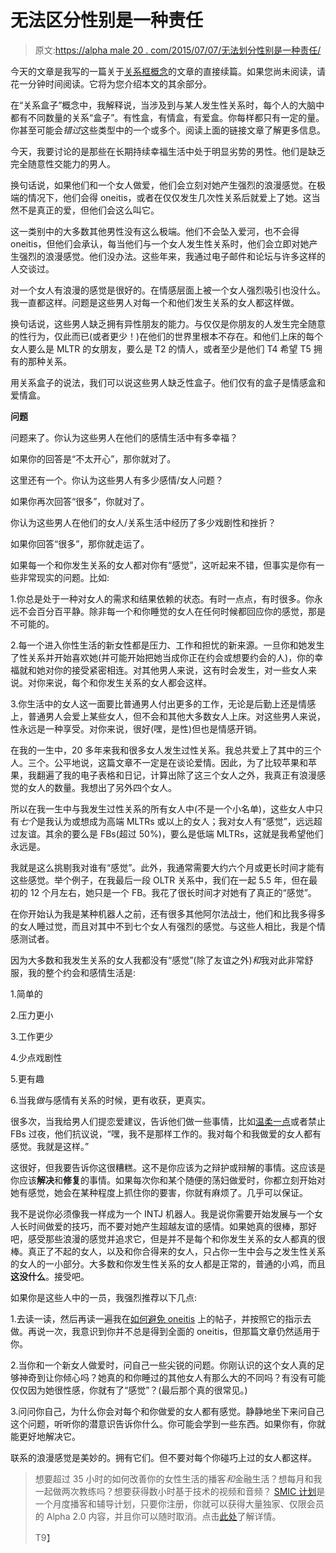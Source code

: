 # 无法区分性别是一种责任

> 原文:[https://alpha male 20 . com/2015/07/07/无法划分性别是一种责任/](https://alphamale20.com/2015/07/07/being-unable-to-compartmentalize-sex-is-a-liability/)

今天的文章是我写的一篇关于[关系框概念](https://blackdragonblog.com/2014/02/06/the-relationship-boxes-concept/)的文章的直接续篇。如果您尚未阅读，请花一分钟时间阅读。它将为您介绍本文的其余部分。

在“关系盒子”概念中，我解释说，当涉及到与某人发生性关系时，每个人的大脑中都有不同数量的关系“盒子”。有性盒，有情盒，有爱盒。你每样都只有一定的量。你甚至可能会*错过*这些类型中的一个或多个。阅读上面的链接文章了解更多信息。

今天，我要讨论的是那些在长期持续幸福生活中处于明显劣势的男性。他们是缺乏完全随意性交能力的男人。

换句话说，如果他们和一个女人做爱，他们会立刻对她产生强烈的浪漫感觉。在极端的情况下，他们会得 oneitis，或者在仅仅发生几次性关系后就爱上了她。这当然不是真正的爱，但他们会这么叫它。

这一类别中的大多数其他男性没有这么极端。他们不会坠入爱河，也不会得 oneitis，但他们会承认，每当他们与一个女人发生性关系时，他们会立即对她产生强烈的浪漫感觉。他们没办法。这些年来，我通过电子邮件和论坛与许多这样的人交谈过。

对一个女人有浪漫的感觉是很好的。在情感层面上被一个女人强烈吸引也没什么。我一直都这样。问题是这些男人对每一个和他们发生关系的女人都这样做。

换句话说，这些男人缺乏拥有异性朋友的能力。与仅仅是你朋友的人发生完全随意的性行为，仅此而已(或者更少！)在他们的世界里根本不存在。和他们上床的每个女人要么是 MLTR 的女朋友，要么是 T2 的情人，或者至少是他们 T4 希望 T5 拥有的那种关系。

用关系盒子的说法，我们可以说这些男人缺乏性盒子。他们仅有的盒子是情感盒和爱情盒。

**问题**

问题来了。你认为这些男人在他们的感情生活中有多幸福？

如果你的回答是“不太开心”，那你就对了。

这里还有一个。你认为这些男人有多少感情/女人问题？

如果你再次回答“很多”，你就对了。

你认为这些男人在他们的女人/关系生活中经历了多少戏剧性和挫折？

如果你回答“很多”，那你就走运了。

如果每一个和你发生关系的女人都对你有“感觉”，这听起来不错，但事实是你有一些非常现实的问题。比如:

1.你总是处于一种对女人的需求和结果依赖的状态。有时一点点，有时很多。你永远不会百分百平静。除非每一个和你睡觉的女人在任何时候都回应你的感觉，那是不可能的。

2.每一个进入你性生活的新女性都是压力、工作和担忧的新来源。一旦你和她发生了性关系并开始喜欢她(并可能开始把她当成你正在约会或想要约会的人)，你的幸福就和她对你的接受紧密相连。对其他男人来说，这有时会发生，对一些女人来说。对你来说，每个和你发生关系的女人都会这样。

3.你生活中的女人这一面要比普通男人付出更多的工作，无论是后勤上还是情感上，普通男人会爱上某些女人，但不会和其他大多数女人上床。对这些男人来说，性永远是一种享受。对你来说，很好(嘿，是性)但也是情感开销。

在我的一生中，20 多年来我和很多女人发生过性关系。我总共爱上了其中的三个人。三个。公平地说，这篇文章不一定是在谈论爱情。因此，为了比较苹果和苹果，我翻遍了我的电子表格和日记，计算出除了这三个女人之外，我真正有浪漫感觉的女人的数量。我想出了另外四个女人。

所以在我一生中与我发生过性关系的所有女人中(不是一个小名单)，这些女人中只有*七个*是我认为或想成为高端 MLTRs 或以上的女人；我对女人有“感觉”，远远超过友谊。其余的要么是 FBs(超过 50%)，要么是低端 MLTRs，这就是我希望他们永远是。

我就是这么挑剔我对谁有“感觉”。此外，我通常需要大约六个月或更长时间才能有这些感觉。举个例子，在我最后一段 OLTR 关系中，我们在一起 5.5 年，但在最初的 12 个月左右，她只是一个 FB。我花了很长时间才对她有了真正的“感觉”。

在你开始认为我是某种机器人之前，还有很多其他阿尔法战士，他们和比我多得多的女人睡过觉，而且对其中不到七个女人有强烈的感觉。与这些人相比，我是个情感测试者。

因为大多数和我发生关系的女人我都没有“感觉”(除了友谊之外)*和*我对此非常舒服，我的整个约会和感情生活是:

1.简单的

2.压力更小

3.工作更少

4.少点戏剧性

5.更有趣

6.当我*做*与感情有关系的时候，更有收获，更真实。

很多次，当我给男人们提恋爱建议，告诉他们做一些事情，比如[温柔一点](https://blackdragonblog.com/glossary/#soft_next)或者禁止 FBs 过夜，他们抗议说，“嘿，我不是那样工作的。我对每个和我做爱的女人都有感觉。我就是这样。”

这很好，但我要告诉你这很糟糕。这不是你应该为之辩护或辩解的事情。这应该是你应该**解决**和**修复**的事情。如果每次你和某个随便的荡妇做爱时，你都立刻开始对她有感觉，她会在某种程度上抓住你的要害，你就有麻烦了。几乎可以保证。

我不是说你必须像我一样成为一个 INTJ 机器人。我是说你需要开始发展与一个女人长时间做爱的技巧，而不要对她产生超越友谊的感情。如果她真的很棒，那好吧，感受那些浪漫的感觉并追求它，但是并不是每个和你发生关系的女人都真的很棒。真正了不起的女人，以及和你合得来的女人，只占你一生中会与之发生性关系的女人的一小部分。大多数和你发生性关系的女人都是正常的，普通的小鸡，而且**这没什么**。接受吧。

如果你是这些人中的一员，我强烈推荐以下几点:

1.去读一读，然后再读一遍我在[如何避免 oneitis](https://blackdragonblog.com/2012/03/11/nine-steps-to-avoid-neediness-and-oneitis/) 上的帖子，并按照它的指示去做。再说一次，我意识到你并不总是得到全面的 oneitis，但那篇文章仍然适用于你。

2.当你和一个新女人做爱时，问自己一些尖锐的问题。你刚认识的这个女人真的足够神奇到让你倾心吗？她真的和你睡过的其他女人有那么大的不同吗？有没有可能仅仅因为她很性感，你就有了“感觉”？(最后那个真的很常见。)

3.问问你自己，为什么你会对每个和你做爱的女人都有感觉。静静地坐下来问自己这个问题，听听你的潜意识告诉你什么。你可能会学到一些东西。如果你有，你就能更好地解决它。

联系的浪漫感觉是美妙的。拥有它们。但不要对每个你碰巧上过的女人都这样。

> 想要超过 35 小时的如何改善你的女性生活的播客*和*金融生活？想每月和我一起做两次教练吗？想要获得数小时基于技术的视频和音频？ [SMIC 计划](https://alphamale20.kartra.com/page/vIL17)是一个月度播客和辅导计划，只要你注册，你就可以获得大量独家、仅限会员的 Alpha 2.0 内容，并且你可以随时取消。点击[此处](https://alphamale20.kartra.com/page/vIL17)了解详情。
> 
> T9】